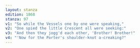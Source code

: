 ```yaml
---
layout: stanza
edition: 1868
stanza: 97
v1: "So while the Vessels one by one were speaking,"
v2: "One spied the little Crescent all were seeking:"
v3: "And then they jogg'd each other, 'Brother! Brother!"
v4: "'Now for the Porter's shoulder-knot a-creaking?"
---
```

